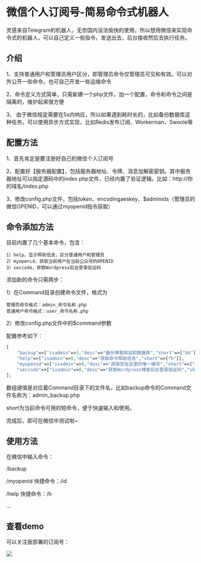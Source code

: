 # 微信个人订阅号-简易命令式机器人

灵感来自Telegram的机器人，无奈国内没法愉快的使用，所以想用微信来实现命令式的机器人，可以自己定义一些指令，发送出去，后台接收然后去执行任务。

## **介绍**

1、支持普通用户和管理员用户区分，即管理员命令仅管理员可见和有效。可以对外公开一些命令，也可自己开发一些运维命令

2、命令定义方式简单，只需新建一个php文件，加一个配置，命令和命令之间是隔离的，维护起来很方便

3、	由于微信规定需要在5s内响应，所以如果遇到耗时长的，比如备份数据库这种任务，可以使用异步方式实现，比如Redis发布订阅、Workerman、Swoole等



## **配置方法**

1、首先肯定是要注册好自己的微信个人订阅号

2、配置好【服务器配置】，包括服务器地址、令牌、消息加解密密钥。其中服务器地址可以指定源码中的index.php文件，已经内置了验证逻辑。比如：http://你的域名/index.php

3、修改config.php文件，包括$token、$encodingaeskey、$adminids（管理员的微信OPENID，可以通过myopenid指令获取）



## **命令添加方法**

目前内置了几个基本命令，包含：

```
1）help，显示帮助信息，区分普通用户和管理员
2）myopenid，获取当前用户在当前公众号的OPENID
3）seccode，获取Wordpress后台登录验证码
```

添加新的命令只需两步：

1）在Command目录创建命令文件，格式为

```
管理员命令格式：admin_命令名称.php
普通用户命令格式：user_命令名称.php
```

2）修改config.php文件中的$command参数

配置参考如下：

```php
[
    "backup"=>["isadmin"=>1,"desc"=>"备份博客网站和数据库","short"=>["bk"]],
    "help"=>["isadmin"=>0,"desc"=>"获取命令帮助信息","short"=>["h"]],
    "myopenid"=>["isadmin"=>0,"desc"=>"获取您在这里的唯一编号","short"=>["id"]],
    "seccode"=>["isadmin"=>0,"desc"=>"获取Wordpress博客后台登录验证码","short"=>["code"]],
];
```

数组键值是对应着Command目录下的文件名，比如backup命令的Command文件名称为：admin_backup.php

short为当前命令可用的短命令，便于快速输入和使用。

完成后，即可在微信中测试啦~

## **使用方法**

在微信中输入命令：

/backup

/myopenid    快捷命令：/id

/help   快捷命令：/h

...

## **查看demo**

可以关注我部署的订阅号：

![](https://ws4.sinaimg.cn/large/62831495gy1fvxr0cqhknj2076076aaj.jpg)



